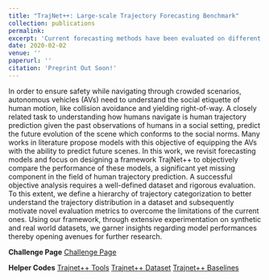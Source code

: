 ```yaml
---
title: "TrajNet++: Large-scale Trajectory Forecasting Benchmark"
collection: publications
permalink: 
excerpt: 'Current forecasting methods have been evaluated on different subsets of the available data without proper indexing of trajectories making it difficult to objectively compare the techniques. Our benchmark provides defined categorization of trajectories as well as a unified extensive evaluation system to test the gathered methods for a fair comparison.'
date: 2020-02-02
venue: ''
paperurl: ''
citation: 'Preprint Out Soon!'
---
```

In order to ensure safety while navigating through crowded scenarios, autonomous vehicles (AVs) need to understand the social etiquette of human motion, like collision avoidance and yielding right-of-way. A closely related task to understanding how humans navigate is human trajectory prediction given the past observations of humans in a social setting, predict the future evolution of the scene which conforms to the social norms. Many works in literature propose models with this objective of equipping the AVs with the ability to predict future scenes. In this work, we revisit forecasting models and focus on designing a framework TrajNet++ to objectively compare the performance of these models, a significant yet missing component in the field of human trajectory prediction. A successful objective analysis requires a well-defined dataset and rigorous evaluation. To this extent, we define a hierarchy of trajectory categorization to better understand the trajectory distribution in a dataset and subsequently motivate novel evaluation metrics to overcome the limitations of the current ones. Using our framework, through extensive experimentation on synthetic and real world datasets, we garner insights regarding model performances thereby opening avenues for further research. 

**Challenge Page**
[Challenge Page](https://www.aicrowd.com/challenges/trajnet-a-trajectory-forecasting-challenge)

**Helper Codes**
[Trajnet++ Tools](https://github.com/vita-epfl/trajnetplusplustools)
[Trajnet++ Dataset](https://github.com/vita-epfl/trajnetplusplusdataset)
[Trajnet++ Baselines](https://github.com/vita-epfl/trajnetplusplusbaselines)

